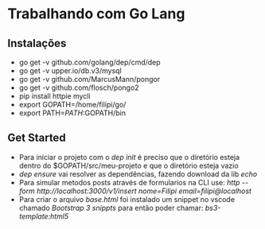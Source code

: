 # Trabalhando com Go Lang

## Instalações
* go get -v github.com/golang/dep/cmd/dep
* go get -v upper.io/db.v3/mysql
* go get -v github.com/MarcusMann/pongor
* go get -v github.com/flosch/pongo2
* pip install httpie mycli
* export GOPATH=/home/filipi/go/
* export PATH=$PATH:$GOPATH/bin

## Get Started
- Para iniciar o projeto com o *dep init* é preciso que o diretório esteja dentro do $GOPATH/src/meu-projeto e que o diretório esteja vazio
- *dep ensure* vai resolver as dependências, fazendo download da lib *echo*
- Para simular metodos posts através de formularios na CLI use: *http --form http://localhost:3000/v1/insert nome=Filipi email=filipi@localhost*
- Para criar o arquivo *base.html* foi instalado um snippet no vscode chamado *Bootstrap 3 snippts* para então poder chamar: *bs3-template:html5*
